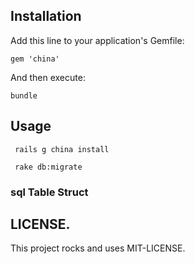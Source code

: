 ## Installation

Add this line to your application's Gemfile:

    gem 'china'


And then execute:

    bundle


## Usage

```
 rails g china install

 rake db:migrate

```

### sql Table Struct




LICENSE.
-------------------------

This project rocks and uses MIT-LICENSE.